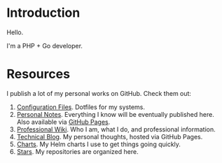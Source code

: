 # Introduction

Hello.

I'm a PHP + Go developer.

# Resources

I publish a lot of my personal works on GitHub. Check them out:

1. [Configuration Files](https://github.com/ganiulis/dotfiles). Dotfiles for my systems.
2. [Personal Notes](https://github.com/ganiulis/personal-notes). Everything I know will be eventually published here. Also available via [GitHub Pages](https://ganiulis.github.io/personal-notes/).
3. [Professional Wiki](https://github.com/ganiulis/ganiulis/wiki). Who I am, what I do, and professional information.
4. [Technical Blog](https://ganiulis.github.io). My personal thoughts, hosted via GitHub Pages.
5. [Charts](https://github.com/ganiulis/charts). My Helm charts I use to get things going quickly.
6. [Stars](https://github.com/ganiulis?tab=stars). My repositories are organized here.
